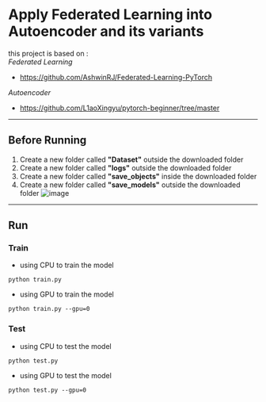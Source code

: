 # Apply Federated Learning into Autoencoder and its variants

this project is based on :  
*Federated Learning*  
+ https://github.com/AshwinRJ/Federated-Learning-PyTorch  
  
*Autoencoder*  
+ https://github.com/L1aoXingyu/pytorch-beginner/tree/master    

---  
## Before Running  
1. Create a new folder called **"Dataset"** outside the downloaded folder  
2. Create a new folder called **"logs"** outside the downloaded folder  
3. Create a new folder called **"save_objects"** inside the downloaded folder  
4. Create a new folder called **"save_models"** outside the downloaded folder
![image](https://github.com/user-attachments/assets/ef989b0b-f14e-4cbe-bef3-6a3437e49f62)  
  
---  
## Run  
### Train
+ using CPU to train the model  
```  
python train.py
```  
+ using GPU to train the model  
```  
python train.py --gpu=0  
```  
### Test
+ using CPU to test the model  
```  
python test.py
```  
+ using GPU to test the model  
```  
python test.py --gpu=0  
``` 
